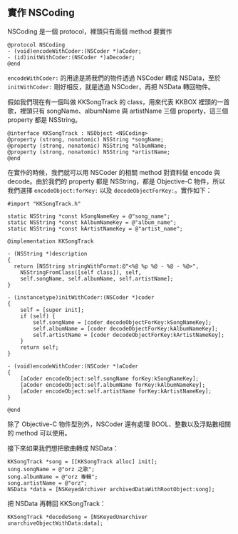 實作 NSCoding
-------------

NSCoding 是一個 protocol，裡頭只有兩個 method 要實作

``` objc
@protocol NSCoding
- (void)encodeWithCoder:(NSCoder *)aCoder;
- (id)initWithCoder:(NSCoder *)aDecoder;
@end
```

`encodeWithCoder:` 的用途是將我們的物件透過 NSCoder 轉成 NSData，至於
`initWithCoder:` 剛好相反，就是透過 NSCoder，再把 NSData 轉回物件。

假如我們現在有一個叫做 KKSongTrack 的 class，用來代表 KKBOX 裡頭的一首
歌，裡頭只有 songName、albumName 與 artistName 三個 property，這三個
property 都是 NSString。

``` objc
@interface KKSongTrack : NSObject <NSCoding>
@property (strong, nonatomic) NSString *songName;
@property (strong, nonatomic) NSString *albumName;
@property (strong, nonatomic) NSString *artistName;
@end
```

在實作的時候，我們就可以用 NSCoder 的相關 method 對資料做 encode 與
decode。由於我們的 property 都是 NSString，都是 Objective-C 物件，所以
我們選擇 `encodeObject:forKey:` 以及 `decodeObjectForKey:`。實作如下：

``` objc
#import "KKSongTrack.h"

static NSString *const kSongNameKey = @"song_name";
static NSString *const kAlbumNameKey = @"album_name";
static NSString *const kArtistNameKey = @"artist_name";

@implementation KKSongTrack

- (NSString *)description
{
  return [NSString stringWithFormat:@"<%@ %p %@ - %@ - %@>",
    NSStringFromClass([self class]), self,
	self.songName, self.albumName, self.artistName];
}

- (instancetype)initWithCoder:(NSCoder *)coder
{
	self = [super init];
	if (self) {
		self.songName = [coder decodeObjectForKey:kSongNameKey];
		self.albumName = [coder decodeObjectForKey:kAlbumNameKey];
		self.artistName = [coder decodeObjectForKey:kArtistNameKey];
	}
	return self;
}

- (void)encodeWithCoder:(NSCoder *)aCoder
{
	[aCoder encodeObject:self.songName forKey:kSongNameKey];
	[aCoder encodeObject:self.albumName forKey:kAlbumNameKey];
	[aCoder encodeObject:self.artistName forKey:kArtistNameKey];
}

@end
```

除了 Objective-C 物件型別外，NSCoder 還有處理 BOOL、整數以及浮點數相關
的 method 可以使用。

接下來如果我們想把歌曲轉成 NSData：

``` objc
KKSongTrack *song = [[KKSongTrack alloc] init];
song.songName = @"orz 之歌";
song.albumName = @"orz 專輯";
song.artistName = @"orz";
NSData *data = [NSKeyedArchiver archivedDataWithRootObject:song];
```

把 NSData 再轉回 KKSongTrack：

```
KKSongTrack *decodeSong = [NSKeyedUnarchiver unarchiveObjectWithData:data];
```
